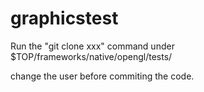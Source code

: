 # graphicstest

Run the "git clone xxx"  command under $TOP/frameworks/native/opengl/tests/

change the user before commiting the code.
